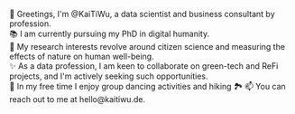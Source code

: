 <p>👋 Greetings, I'm @KaiTiWu, a data scientist and business consultant by profession. <br>
📚 I am currently pursuing my PhD in digital humanity.<br>
👀 My research interests revolve around citizen science and measuring the effects of nature on human well-being.<br>
✨ As a data profession, I am keen to collaborate on green-tech and ReFi projects, and I'm actively seeking such opportunities.<br>
🌱 In my free time I enjoy group dancing activities and hiking 🏞
📫 You can reach out to me at hello@kaitiwu.de.</p>
